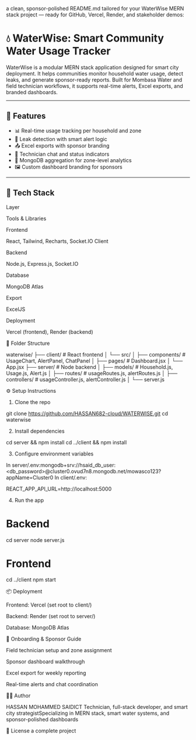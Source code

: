 a clean, sponsor-polished README.md tailored for your WaterWise MERN stack project — ready for GitHub, Vercel, Render, and stakeholder demos:

# 💧 WaterWise: Smart Community Water Usage Tracker

WaterWise is a modular MERN stack application designed for smart city deployment. It helps communities monitor household water usage, detect leaks, and generate sponsor-ready reports. Built for Mombasa Water and field technician workflows, it supports real-time alerts, Excel exports, and branded dashboards.

---

## 🚀 Features

- 📊 Real-time usage tracking per household and zone
- 🔔 Leak detection with smart alert logic
- 📤 Excel exports with sponsor branding
- 💬 Technician chat and status indicators
- 🧠 MongoDB aggregation for zone-level analytics
- 🖼️ Custom dashboard branding for sponsors

---

## 🧱 Tech Stack

Layer

Tools & Libraries

Frontend

React, Tailwind, Recharts, Socket.IO Client

Backend

Node.js, Express.js, Socket.IO

Database

MongoDB Atlas

Export

ExcelJS

Deployment

Vercel (frontend), Render (backend)

📁 Folder Structure

waterwise/
├── client/                  # React frontend
│   └── src/
│       ├── components/      # UsageChart, AlertPanel, ChatPanel
│       ├── pages/           # Dashboard.jsx
│       └── App.jsx
├── server/                  # Node backend
│   ├── models/              # Household.js, Usage.js, Alert.js
│   ├── routes/              # usageRoutes.js, alertRoutes.js
│   ├── controllers/         # usageController.js, alertController.js
│   └── server.js

⚙️ Setup Instructions

1. Clone the repo

git clone https://github.com/HASSAN682-cloud/WATERWISE.git
cd waterwise

2. Install dependencies

cd server && npm install
cd ../client && npm install

3. Configure environment variables

In server/.env:mongodb+srv://hsaid_db_user:<db_password>@cluster0.ovud7n8.mongodb.net/mowasco123?appName=Cluster0
In client/.env:

REACT_APP_API_URL=http://localhost:5000

4. Run the app

# Backend
cd server
node server.js

# Frontend
cd ../client
npm start

📦 Deployment

Frontend: Vercel (set root to client/)

Backend: Render (set root to server/)

Database: MongoDB Atlas

📘 Onboarding & Sponsor Guide

Field technician setup and zone assignment

Sponsor dashboard walkthrough

Excel export for weekly reporting

Real-time alerts and chat coordination

🧑‍💻 Author

HASSAN MOHAMMED SAIDICT Technician, full-stack developer, and smart city strategistSpecializing in MERN stack, smart water systems, and sponsor-polished dashboards

📄 License      a complete project
